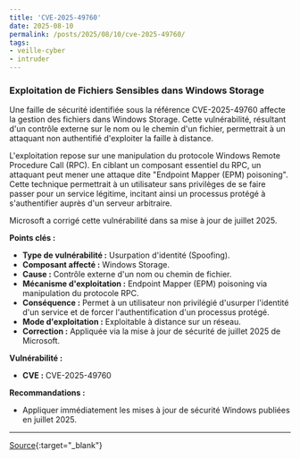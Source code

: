 ```yaml
---
title: 'CVE-2025-49760'
date: 2025-08-10
permalink: /posts/2025/08/10/cve-2025-49760/
tags:
- veille-cyber
- intruder
---
```

### Exploitation de Fichiers Sensibles dans Windows Storage

Une faille de sécurité identifiée sous la référence CVE-2025-49760 affecte la gestion des fichiers dans Windows Storage. Cette vulnérabilité, résultant d'un contrôle externe sur le nom ou le chemin d'un fichier, permettrait à un attaquant non authentifié d'exploiter la faille à distance.

L'exploitation repose sur une manipulation du protocole Windows Remote Procedure Call (RPC). En ciblant un composant essentiel du RPC, un attaquant peut mener une attaque dite "Endpoint Mapper (EPM) poisoning". Cette technique permettrait à un utilisateur sans privilèges de se faire passer pour un service légitime, incitant ainsi un processus protégé à s'authentifier auprès d'un serveur arbitraire.

Microsoft a corrigé cette vulnérabilité dans sa mise à jour de juillet 2025.

**Points clés :**

*   **Type de vulnérabilité :** Usurpation d'identité (Spoofing).
*   **Composant affecté :** Windows Storage.
*   **Cause :** Contrôle externe d'un nom ou chemin de fichier.
*   **Mécanisme d'exploitation :** Endpoint Mapper (EPM) poisoning via manipulation du protocole RPC.
*   **Conséquence :** Permet à un utilisateur non privilégié d'usurper l'identité d'un service et de forcer l'authentification d'un processus protégé.
*   **Mode d'exploitation :** Exploitable à distance sur un réseau.
*   **Correction :** Appliquée via la mise à jour de sécurité de juillet 2025 de Microsoft.

**Vulnérabilité :**

*   **CVE :** CVE-2025-49760

**Recommandations :**

*   Appliquer immédiatement les mises à jour de sécurité Windows publiées en juillet 2025.

---
[Source](https://cvemon.intruder.io/cves/CVE-2025-49760){:target="_blank"}
